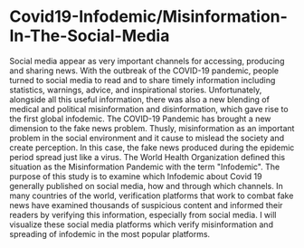 #  Covid19-Infodemic/Misinformation-In-The-Social-Media



 Social media appear as very important channels for accessing, producing and sharing news. With the outbreak of the COVID-19 pandemic, people turned to social media to read and to share timely information including statistics, warnings, advice, and inspirational stories. Unfortunately, alongside all this useful information, there was also a new blending of medical and political misinformation and disinformation, which gave rise to the first global infodemic.
The COVID-19 Pandemic has brought a new dimension to the fake news problem. Thusly, misinformation as an important problem in the social environment and it cause to mislead the society and create perception.
In this case, the fake news produced during the epidemic period spread just like a virus. 
The World Health Organization defined this situation as the Misinformation Pandemic with the term "Infodemic". 
The purpose of this study is to examine which Infodemic about Covid 19 generally published on social media, how and through which channels.
In many countries of the world, verification platforms that work to combat fake news have examined thousands of suspicious content and informed their readers by verifying this information, especially from social media. I will visualize these social media platforms which verify misinformation and spreading of infodemic in the most popular platforms.
 
